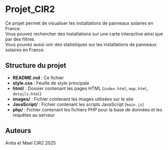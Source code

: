 <!DOCTYPE html>
<html lang="fr">
<head>
  <meta charset="UTF-8">
</head>
<body>
  <h1>Projet_CIR2</h1>
  <p>
    Ce projet permet de visualiser les installations de panneaux solaires en France.<br>
    Vous pouvez rechercher des installations sur une carte interactive ainsi que par des filtres.<br>
    Vous pouvez aussi voir des statistiques sur les installations de panneaux solaires en France.
  </p>
  <h2>Structure du projet</h2>
  <ul>
    <li><strong>README.md</strong> : Ce fichier</li>
    <li><strong>style.css</strong> : Feuille de style principale</li>
    <li><strong>html/</strong> : Dossier contenant les pages HTML (<code>index.html</code>, <code>map.html</code>, <code>details.html</code>)</li>
    <li><strong>images/</strong> : Fichier contenant les images utilisées sur le site</li>
    <li><strong>JavaScript/</strong> : Fichier contenant les scripts JavaScript (<code>main.js</code>)</li>
    <li><strong>php/</strong> : Fichier contenant les fichiers PHP pour la base de données et les requêtes au serveur</li>
  </ul>
  <h2>Auteurs</h2>
  <p>
    Anita et Mael CIR2 2025
  </p>
</body>
</html>